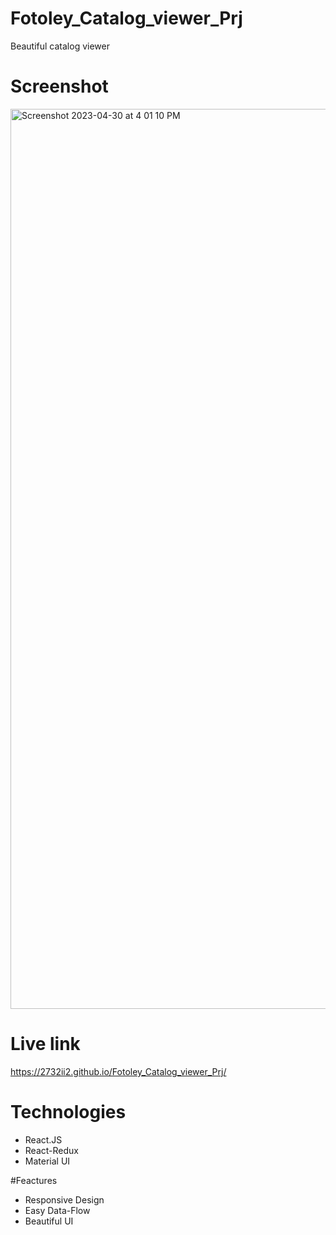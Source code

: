 # Fotoley_Catalog_viewer_Prj
Beautiful catalog viewer



# Screenshot
<img width="1440" alt="Screenshot 2023-04-30 at 4 01 10 PM" src="https://user-images.githubusercontent.com/83974207/235348332-4572e584-ab78-44e2-b60e-7e54b25408fa.png">



# Live link 
https://2732ii2.github.io/Fotoley_Catalog_viewer_Prj/



# Technologies 

- React.JS
- React-Redux
- Material UI


#Feactures 
- Responsive Design
- Easy Data-Flow
- Beautiful UI
